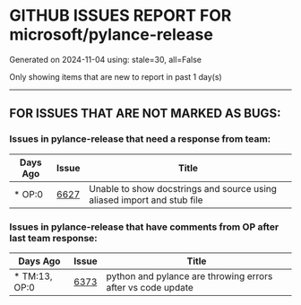 
# GITHUB ISSUES REPORT FOR microsoft/pylance-release


Generated on 2024-11-04 using: stale=30, all=False


Only showing items that are new to report in past 1 day(s)


---

## FOR ISSUES THAT ARE NOT MARKED AS BUGS:


### Issues in pylance-release that need a response from team:

| Days Ago | Issue | Title |
| --- | --- | --- |
 | \* OP:0  |[6627](https://github.com/microsoft/pylance-release/issues/6627 "Unable to show docstrings and source using aliased import and stub file")  |Unable to show docstrings and source using aliased import and stub file |

### Issues in pylance-release that have comments from OP after last team response:

| Days Ago | Issue | Title |
| --- | --- | --- |
 | \* TM:13, OP:0  |[6373](https://github.com/microsoft/pylance-release/issues/6373 "python and pylance are throwing errors after vs code update")  |python and pylance are throwing errors after vs code update |




















